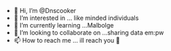 - 👋 Hi, I’m @Dnscooker
- 👀 I’m interested in ... like minded individuals
- 🌱 I’m currently learning ...Malbolge
- 💞️ I’m looking to collaborate on ...sharing data em:pw
- 📫 How to reach me ... ill reach you 🙂

<!---
Dnscooker/Dnscooker is a ✨ special ✨ repository because its `README.md` (this file) appears on your GitHub profile.
You can click the Preview link to take a look at your changes.
--->
